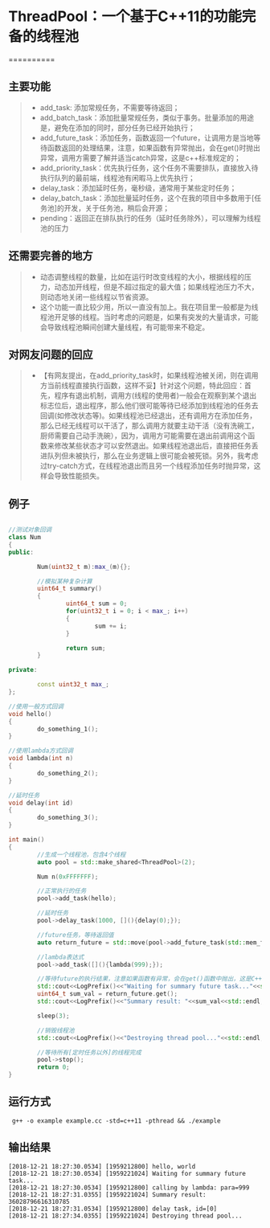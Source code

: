 # ThreadPool：一个基于C++11的功能完备的线程池
==========
## 主要功能
> * add_task: 添加常规任务，不需要等待返回；
> * add_batch_task：添加批量常规任务，类似于事务。批量添加的用途是，避免在添加的同时，部分任务已经开始执行；
> * add_future_task：添加任务，函数返回一个future，让调用方是当地等待函数返回的处理结果，注意，如果函数有异常抛出，会在get()时抛出异常，调用方需要了解并适当catch异常，这是c++标准规定的；
> * add_priority_task：优先执行任务，这个任务不需要排队，直接放入待执行队列的最前端，线程池有闲暇马上优先执行；
> * delay_task：添加延时任务，毫秒级，通常用于某些定时任务；
> * delay_batch_task：添加批量延时任务，这个在我的项目中多数用于[任务池]的开发，关于任务池，稍后会开源；
> * pending：返回正在排队执行的任务（延时任务除外），可以理解为线程池的压力

## 还需要完善的地方
> * 动态调整线程的数量，比如在运行时改变线程的大小，根据线程的压力，动态加开线程，但是不超过指定的最大值；如果线程池压力不大，则动态地关闭一些线程以节省资源。
> * 这个功能一直比较少用，所以一直没有加上。我在项目里一般都是为线程池开足够的线程。当时考虑的问题是，如果有突发的大量请求，可能会导致线程池瞬间创建大量线程，有可能带来不稳定。

## 对网友问题的回应
> * 【有网友提出，在add_priority_task时，如果线程池被关闭，则在调用方当前线程直接执行函数，这样不妥】针对这个问题，特此回应：首先，程序有退出机制，调用方(线程的使用者)一般会在观察到某个退出标志位后，退出程序，那么他们很可能等待已经添加到线程池的任务去回调(如修改状态等)。如果线程池已经退出，还有调用方在添加任务，那么已经无线程可以干活了，那么调用方就要主动干活（没有洗碗工，厨师需要自己动手洗碗），因为，调用方可能需要在退出前调用这个函数来修改某些状态才可以安然退出。如果线程池退出后，直接把任务丢进队列但未被执行，那么在业务逻辑上很可能会被死锁。另外，我考虑过try-catch方式，在线程池退出而且另一个线程添加任务时抛异常，这样会导致性能损失。

## 例子

```c++

//测试对象回调
class Num
{
public:

        Num(uint32_t m):max_(m){};

        //模拟某种复杂计算
        uint64_t summary()
        {
                uint64_t sum = 0;
                for(uint32_t i = 0; i < max_; i++)
                {
                        sum += i;
                }

                return sum;
        }

private:

        const uint32_t max_;
};

//使用一般方式回调
void hello()
{
        do_something_1();
}

//使用lambda方式回调
void lambda(int n)
{
        do_something_2();
}

//延时任务
void delay(int id)
{
        do_something_3();
}

int main()
{
        //生成一个线程池，包含4个线程
        auto pool = std::make_shared<ThreadPool>(2);

        Num n(0xFFFFFFF);

        //正常执行的任务
        pool->add_task(hello);

        //延时任务
        pool->delay_task(1000, [](){delay(0);});

        //future任务，等待返回值
        auto return_future = std::move(pool->add_future_task(std::mem_fn(&Num::summary), &n));

        //lambda表达式
        pool->add_task([](){lambda(999);});

        //等待future的执行结果，注意如果函数有异常，会在get()函数中抛出，这是C++11的标准决定的
        std::cout<<LogPrefix()<<"Waiting for summary future task..."<<std::endl;
        uint64_t sum_val = return_future.get();
        std::cout<<LogPrefix()<<"Summary result: "<<sum_val<<std::endl;

        sleep(3);

        //销毁线程池
        std::cout<<LogPrefix()<<"Destroying thread pool..."<<std::endl;

        //等待所有[定时任务以外]的线程完成
        pool->stop();
        return 0;
}
```

## 运行方式

```shell
 g++ -o example example.cc -std=c++11 -pthread && ./example
```

## 输出结果
```
[2018-12-21 18:27:30.0534] [1959212800] hello, world
[2018-12-21 18:27:30.0534] [1959221024] Waiting for summary future task...
[2018-12-21 18:27:30.0534] [1959212800] calling by lambda: para=999
[2018-12-21 18:27:31.0355] [1959221024] Summary result: 36028796616310785
[2018-12-21 18:27:31.0534] [1959212800] delay task, id=[0]
[2018-12-21 18:27:34.0355] [1959221024] Destroying thread pool...
```
